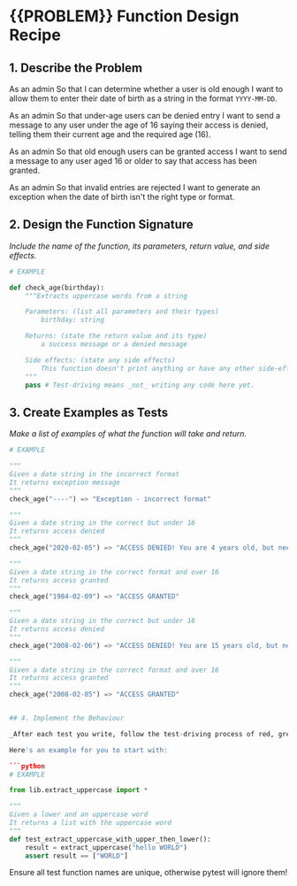 # {{PROBLEM}} Function Design Recipe

## 1. Describe the Problem

As an admin
So that I can determine whether a user is old enough
I want to allow them to enter their date of birth as a string in the format `YYYY-MM-DD`.

As an admin
So that under-age users can be denied entry
I want to send a message to any user under the age of 16 saying their access is denied, telling them their current age and the required age (16).

As an admin
So that old enough users can be granted access
I want to send a message to any user aged 16 or older to say that access has been granted.

As an admin
So that invalid entries are rejected
I want to generate an exception when the date of birth isn't the right type or format.



## 2. Design the Function Signature

_Include the name of the function, its parameters, return value, and side effects._

```python
# EXAMPLE

def check_age(birthday):
    """Extracts uppercase words from a string

    Parameters: (list all parameters and their types)
        birthday: string 

    Returns: (state the return value and its type)
        a success message or a denied message

    Side effects: (state any side effects)
        This function doesn't print anything or have any other side-effects
    """
    pass # Test-driving means _not_ writing any code here yet.
```

## 3. Create Examples as Tests

_Make a list of examples of what the function will take and return._

```python
# EXAMPLE

"""
Given a date string in the incorrect format
It returns exception message
"""
check_age("----") => "Exception - incorrect format"

"""
Given a date string in the correct but under 16
It returns access denied
"""
check_age("2020-02-05") => "ACCESS DENIED! You are 4 years old, but need to be 16 to gain access"

"""
Given a date string in the correct format and over 16
It returns access granted
"""
check_age("1984-02-09") => "ACCESS GRANTED"

"""
Given a date string in the correct but under 16
It returns access denied
"""
check_age("2008-02-06") => "ACCESS DENIED! You are 15 years old, but need to be 16 to gain access"

"""
Given a date string in the correct format and over 16
It returns access granted
"""
check_age("2008-02-05") => "ACCESS GRANTED"


## 4. Implement the Behaviour

_After each test you write, follow the test-driving process of red, green, refactor to implement the behaviour._

Here's an example for you to start with:

```python
# EXAMPLE

from lib.extract_uppercase import *

"""
Given a lower and an uppercase word
It returns a list with the uppercase word
"""
def test_extract_uppercase_with_upper_then_lower():
    result = extract_uppercase("hello WORLD")
    assert result == ["WORLD"]
```

Ensure all test function names are unique, otherwise pytest will ignore them!
